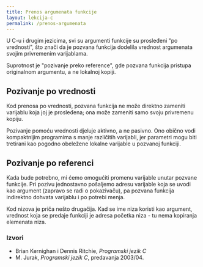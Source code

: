 ```yaml
---
title: Prenos argumenata funkcije
layout: lekcija-c
permalink: /prenos-argumenata
---
```


U C-u i drugim jezicima, svi su argumenti funkcije su prosleđeni "po vrednosti", što znači da je pozvana funkcija dodelila vrednost argumenata svojim privremenim varijablama. 

Suprotnost je "pozivanje preko reference", gde pozvana funkcija pristupa originalnom argumentu, a ne lokalnoj kopiji.

## Pozivanje po vrednosti

Kod prenosa po vrednosti, pozvana funkcija ne može direktno zameniti varijablu koja joj je prosleđena; ona može zameniti samo svoju privremenu kopiju.

Pozivanje pomoću vrednosti djeluje aktivno, a ne pasivno. Ono obično vodi kompaktnijim programima s manje različitih varijabli, jer parametri mogu biti tretirani kao pogodno obeležene lokalne varijable u pozvanoj funkciji. 

## Pozivanje po referenci

Kada bude potrebno, mi ćemo omogućiti promenu varijable unutar pozvane funkcije. Pri pozivu jednostavno pošaljemo adresu varijable koja se uvodi kao argument (zapravo se radi o pokazivaču), pa pozvana funkcija indirektno dohvata varijablu i po potrebi menja.

Kod nizova je priča nešto drugačija. Kad se ime niza koristi kao argument, vrednost koja se predaje funkciji je adresa početka niza - tu nema kopiranja elemenata niza.


### Izvori

- Brian Kernighan i Dennis Ritchie, *Programski jezik C*
- M. Jurak, *Programski jezik C*, predavanja 2003/04.

